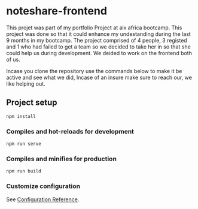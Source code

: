 # noteshare-frontend
This projet was part of my portfolio Project at alx africa bootcamp. This project was done so that it could enhance my undestanding during the last 9 months in my bootcamp. The project comprised of 4 people, 3 registed and 1 who had failed to get a team so we decided to take her in so that she could help us during development. We deided to work on the frontend both of us.

Incase you clone the repository use the commands below to make it be active and see what we did, Incase of an insure make sure to reach our, we like helping out.

## Project setup
```
npm install
```

### Compiles and hot-reloads for development
```
npm run serve
```

### Compiles and minifies for production
```
npm run build
```

### Customize configuration
See [Configuration Reference](https://cli.vuejs.org/config/).

